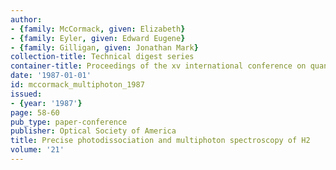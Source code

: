 ```yaml
---
author:
- {family: McCormack, given: Elizabeth}
- {family: Eyler, given: Edward Eugene}
- {family: Gilligan, given: Jonathan Mark}
collection-title: Technical digest series
container-title: Proceedings of the xv international conference on quantum electronics
date: '1987-01-01'
id: mccormack_multiphoton_1987
issued:
- {year: '1987'}
page: 58-60
pub_type: paper-conference
publisher: Optical Society of America
title: Precise photodissociation and multiphoton spectroscopy of H2
volume: '21'
---
```

